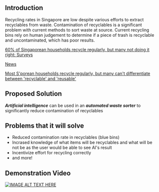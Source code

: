 ## Introduction

Recycling rates in Singapore are low despite various efforts to extract recyclables from waste. Contamination of recyclables is a significant problem with current methods to sort waste at source. Current recycling bins rely on human judgement to determine if a piece of trash is recyclable and uncontaminated, which has poor results.

[60% of Singaporean households recycle regularly, but many not doing it right: Surveys](https://www.channelnewsasia.com/news/singapore/singapore-households-recycle-blue-bins-nea-mewr-11487316)

[News](https://www.nea.gov.sg/media/news/news/index/60-per-cent-of-singaporean-households-recycle-regularly)

[Most S'porean households recycle regularly, but many can't differentiate between 'recyclable' and 'reusable'](https://www.todayonline.com/singapore/60-spore-households-recycle-regularly-many-cant-tell-apart-recyclable-reusable)

## Proposed Solution

**_Artificial intelligence_** can be used in an **_automated waste sorter_** to significantly reduce contamination of recyclables

## Problems that it will solve

- Reduced contamination rate in recyclables (blue bins)
- Incrased knowledge of what items will be recyclables and what will be not be as the user would be able to see AI's result
- Incentivize effort for recycling correctly
- and more!

## Demonstration Video

[![IMAGE ALT TEXT HERE](https://img.youtube.com/vi/vrjFZZSnsug/0.jpg)](https://www.youtube.com/watch?v=vrjFZZSnsug)
